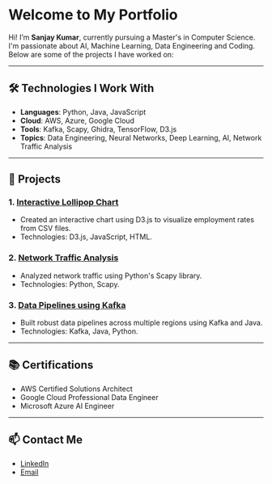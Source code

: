 
# Welcome to My Portfolio

Hi! I’m **Sanjay Kumar**, currently pursuing a Master's in Computer Science. I'm passionate about AI, Machine Learning, Data Engineering and Coding. Below are some of the projects I have worked on:

---

## 🛠️ Technologies I Work With
- **Languages**: Python, Java, JavaScript
- **Cloud**: AWS, Azure, Google Cloud
- **Tools**: Kafka, Scapy, Ghidra, TensorFlow, D3.js
- **Topics**: Data Engineering, Neural Networks, Deep Learning, AI, Network Traffic Analysis

---

## 💼 Projects

### 1. **[Interactive Lollipop Chart](https://github.com/yourusername/lollipop-chart)**
- Created an interactive chart using D3.js to visualize employment rates from CSV files.
- Technologies: D3.js, JavaScript, HTML.

### 2. **[Network Traffic Analysis](https://github.com/yourusername/network-traffic-analysis)**
- Analyzed network traffic using Python's Scapy library.
- Technologies: Python, Scapy.

### 3. **[Data Pipelines using Kafka](https://github.com/yourusername/data-pipelines-kafka)**
- Built robust data pipelines across multiple regions using Kafka and Java.
- Technologies: Kafka, Java, Python.

---

## 📚 Certifications
- AWS Certified Solutions Architect
- Google Cloud Professional Data Engineer
- Microsoft Azure AI Engineer

---

## 📫 Contact Me
- [LinkedIn](https://www.linkedin.com/in/sanjay-bhattoo/)
- [Email](mailto:bhattoo70@gmail.com)
